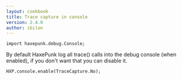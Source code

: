 ```yaml
---
layout: cookbook
title: Trace capture in console
version: 2.4.0
author: ibilon
---
```


```
import haxepunk.debug.Console;
```

By default HaxePunk log all trace() calls into the debug console (when enabled), if you don't want that you can disable it.

```
HXP.console.enable(TraceCapture.No);
```
